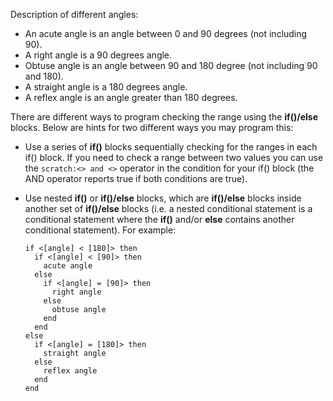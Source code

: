 Description of different angles:

-  An acute angle is an angle between 0 and 90 degrees (not including 90).
-   A right angle is a 90 degrees angle.
-   Obtuse angle is an angle between 90 and 180 degree (not including 90 and 180).
-   A straight angle is a 180 degrees angle.
-   A reflex angle is an angle greater than 180 degrees.

There are different ways to program checking the range using the **if()/else** blocks. Below are hints for two different ways you may program this:

-   Use a series of **if()** blocks sequentially checking for the ranges in each if() block. If you need to check a range between two values you can use the `scratch:<> and <>` operator in the condition for your if() block (the AND operator reports true if both conditions are true).

-   Use nested **if()** or **if()/else** blocks, which are **if()/else** blocks inside another set of **if()/else** blocks (i.e. a nested conditional statement is a conditional statement where the **if()** and/or **else** contains another conditional statement). For example:

    ```scratch:
    if <[angle] < [180]> then
      if <[angle] < [90]> then
        acute angle
      else
        if <[angle] = [90]> then
          right angle
        else
          obtuse angle
        end
      end
    else
      if <[angle] = [180]> then
        straight angle
      else
        reflex angle
      end
    end
    ```
